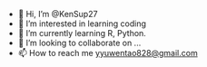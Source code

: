 - 👋 Hi, I’m @KenSup27
- 👀 I’m interested in learning coding
- 🌱 I’m currently learning R, Python. 
- 💞️ I’m looking to collaborate on ...
- 📫 How to reach me yyuwentao828@gmail.com

<!---
KenSup27/KenSup27 is a ✨ special ✨ repository because its `README.md` (this file) appears on your GitHub profile.
You can click the Preview link to take a look at your changes.
--->
